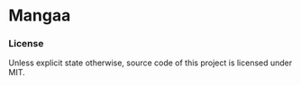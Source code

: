 # Mangaa

### License
Unless explicit state otherwise, source code of this project is licensed under MIT.
